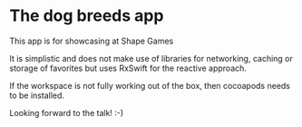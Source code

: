 # The dog breeds app

This app is for showcasing at Shape Games

It is simplistic and does not make use of libraries for networking, caching or storage of favorites but uses RxSwift for the reactive approach.

If the workspace is not fully working out of the box, then cocoapods needs to be installed.

Looking forward to the talk! :-)
